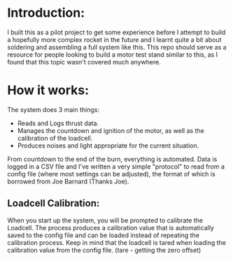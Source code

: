 # Introduction: 
I built this as a pilot project to get some experience before I attempt to build a hopefully more complex rocket in the future and I learnt quite a bit about soldering and assembling a full system like this. This repo should
serve as a resource for people looking to build a motor test stand similar to this, as I found that this topic wasn't covered much anywhere.

# How it works:
The system does 3 main things: 
- Reads and Logs thrust data. 
- Manages the countdown and ignition of the motor, as well as the calibration of the loadcell. 
- Produces noises and light appropriate for the current situation.
  
From countdown to the end of the burn, everything is automated. Data is logged in a CSV file and I've written a very simple "protocol" to read from a config file (where most settings can be adjusted), the format of which is borrowed from Joe Barnard (Thanks Joe). 
## Loadcell Calibration: 
When you start up the system, you will be prompted to calibrate the Loadcell. The process produces a calibration value that is automatically saved to the config file and can be loaded instead of repeating the calibration process. Keep in mind that the loadcell is tared when loading the calibration value from the config file. (tare - getting the zero offset)
